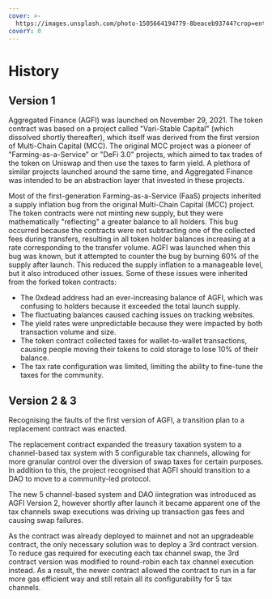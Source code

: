 ```yaml
---
cover: >-
  https://images.unsplash.com/photo-1505664194779-8beaceb93744?crop=entropy&cs=tinysrgb&fm=jpg&ixid=MnwxOTcwMjR8MHwxfHNlYXJjaHw4fHxoaXN0b3J5fGVufDB8fHx8MTY1Njk0MjQ1Ng&ixlib=rb-1.2.1&q=80
coverY: 0
---
```


# History

## Version 1

Aggregated Finance (AGFI) was launched on November 29, 2021. The token contract was based on a project called "Vari-Stable Capital" (which dissolved shortly thereafter), which itself was derived from the first version of Multi-Chain Capital (MCC). The original MCC project was a pioneer of "Farming-as-a-Service" or "DeFi 3.0" projects, which aimed to tax trades of the token on Uniswap and then use the taxes to farm yield. A plethora of similar projects launched around the same time, and Aggregated Finance was intended to be an abstraction layer that invested in these projects.

Most of the first-generation Farming-as-a-Service (FaaS) projects inherited a supply inflation bug from the original Multi-Chain Capital (MCC) project. The token contracts were not minting new supply, but they were mathematically "reflecting" a greater balance to all holders. This bug occurred because the contracts were not subtracting one of the collected fees during transfers, resulting in all token holder balances increasing at a rate corresponding to the transfer volume. AGFI was launched when this bug was known, but it attempted to counter the bug by burning 60% of the supply after launch. This reduced the supply inflation to a manageable level, but it also introduced other issues. Some of these issues were inherited from the forked token contracts:

* The 0xdead address had an ever-increasing balance of AGFI, which was confusing to holders because it exceeded the total launch supply.
* The fluctuating balances caused caching issues on tracking websites.
* The yield rates were unpredictable because they were impacted by both transaction volume and size.
* The token contract collected taxes for wallet-to-wallet transactions, causing people moving their tokens to cold storage to lose 10% of their balance.
* The tax rate configuration was limited, limiting the ability to fine-tune the taxes for the community.

## Version 2 & 3

Recognising the faults of the first version of AGFI, a transition plan to a replacement contract was enacted.

The replacement contract expanded the treasury taxation system to a channel-based tax system with 5 configurable tax channels, allowing for more granular control over the diversion of swap taxes for certain purposes. In addition to this, the project recognised that AGFI should transition to a DAO to move to a community-led protocol.

The new 5 channel-based system and DAO iintegration was introduced as AGFI Version 2, however shortly after launch it became apparent one of the tax channels swap executions was driving up transaction gas fees and causing swap failures.

As the contract was already deployed to mainnet and not an upgradeable contract, the only necessary solution was to deploy a 3rd contract version. To reduce gas required for executing each tax channel swap, the 3rd contract version was modified to round-robin each tax channel execution instead. As a result, the newer contract allowed the contract to run in a far more gas efficient way and still retain all its configurability for 5 tax channels.&#x20;
